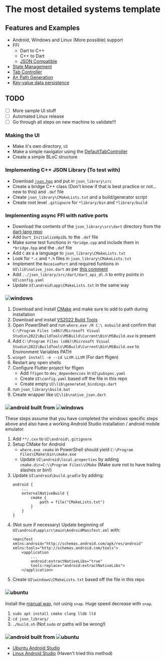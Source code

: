 # The most detailed systems template

## Features and Examples

- Android, Windows and Linux (More possible) support
- FFI
    - Dart to C++
    - C++ to Dart
    - [JSON Compatible](https://github.com/nlohmann/json)
- [State Management](https://docs.flutter.dev/data-and-backend/state-mgmt/simple)
- [Tab Controller](https://api.flutter.dev/flutter/material/TabController-class.html)
- [A* Path Generation](https://github.com/leethomason/MicroPather)
- [Key-value data persistence](https://docs.flutter.dev/cookbook/persistence/key-value)

## TODO

- [ ] More sample UI stuff
- [ ] Automated Linux release
- [ ] Go through all steps on new machine to validate!!!

### Making the UI

- Make it's own directory, `UI`
- Make a simple navigator using the [DefaultTabController](https://api.flutter.dev/flutter/material/DefaultTabController-class.html)
- Create a simple BLoC structure

### Implementing C++ JSON Library (To test with)

- Download [`json.hpp`](https://github.com/nlohmann/json/releases) and put in `json_library\src`
- Create a bridge C++ class (Don't know if that is best practice or not... new to this) and `.def` file
- Create `json_library\CMakeLists.txt` and a build/generator script
- Create root level `.gitignore` for `*library/bin` and `*library/build`

### Implementing async FFI with native ports

- Download the contents of the `json_library\src\dart` directory from the [dart-lang repo](https://github.com/dart-lang/sdk/tree/master/runtime/include)
- Add `Dart_InitializeApiDL` to the `.def` file
- Make some test functions in `*bridge.cpp` and include them in `*bridge.hpp` and the `.def` file
- Add `C` as a a language to `json_library\CMakeLists.txt`
- Look for `*.c` and `*.h` files in `json_library\CMakeLists.txt`
- Implement the `ReceivePort` and required funtions in `UI\lib\native_json.dart` as per [this comment](https://github.com/flutter/flutter/issues/63255#issuecomment-671216406)
- Add `../json_library/src/dart/dart_api_dl.h` to entry points in `UI\config.yaml`
- Update `UI\android\app\CMakeLists.txt` in the same way


### ![windows](https://img.shields.io/badge/Windows-0078D6?style=for-the-badge&logo=windows&logoColor=white)

1. Download and install [CMake](https://cmake.org/download/) and make sure to add to path during installation
1. Download and install [VS2022 Build Tools](https://aka.ms/vs/17/release/vs_BuildTools.exe)
1. Open PowerShell and run `where.exe /R C:\ msbuild` and confirm that `C:\Program Files (x86)\Microsoft Visual Studio\2022\BuildTools\MSBuild\Current\Bin\MSBuild.exe` is present
1. Add `C:\Program Files (x86)\Microsoft Visual Studio\2022\BuildTools\MSBuild\Current\Bin\MSBuild.exe` to Environment Variables PATH
1. `winget install -e --id LLVM.LLVM` (For dart ffigen)
1. Restart any open shells
1. Configure Flutter project for ffigen
    - Add `ffigen` to `dev_dependencies` in `UI\pubspec.yaml`
    - Create `UI\config.yaml` based off the file in this repo
    - Create empty `UI\lib\generated_bindings.dart`
1. run `json_library\build.bat`
1. Create wrapper like `UI\lib\native_json.dart`

### ![android](https://img.shields.io/badge/Android-3DDC84?style=for-the-badge&logo=android&logoColor=white) built from ![windows](https://img.shields.io/badge/Windows-0078D6?style=for-the-badge&logo=windows&logoColor=white)

These steps assume that you have completed the windows specific steps above and also have a working Android Studio installation / android mobile emulator.

1. Add `**/.cxx` to `UI\android\.gitignore`
1. Setup CMake for Android
    - `where.exe cmake` in PowerShell should yield `C:\Program Files\CMake\bin\cmake.exe`
    - Update `UI\android\local.properties` by adding `cmake.dir=C:\\Program Files\\CMake` (Make sure not to have trailing slashes or bin!)
1. Update `UI\android\build.gradle` by adding:
    ```
    android {
        ...
        externalNativeBuild {
            cmake {
                path = file("CMakeLists.txt")
            }
        }
    }
    ```
1. (Not sure if necessary) Update beginning of `UI\android\app\src\main\AndroidManifest.xml` with:
    ```
    <manifest xmlns:android="http://schemas.android.com/apk/res/android" xmlns:tools="http://schemas.android.com/tools">
        <application
            ...
            android:extractNativeLibs="true"
            tools:replace="android:extractNativeLibs">
        </application>
    ```
1. Create `UI\windows\CMakeLists.txt` based off the file in this repo

### ![ubuntu](https://img.shields.io/badge/Ubuntu-E95420?style=for-the-badge&logo=ubuntu&logoColor=white)

Install the [manual way](https://docs.flutter.dev/get-started/install/linux#method-2-manual-installation), not using `snap`. Huge speed decrease with `snap`.

1. `sudo apt install cmake clang lldb lld`
1. `cd json_library/`
1. `./build.sh` (Not `sudo` or paths will be wrong!)

### ![android](https://img.shields.io/badge/Android-3DDC84?style=for-the-badge&logo=android&logoColor=white) built from ![ubuntu](https://img.shields.io/badge/Ubuntu-E95420?style=for-the-badge&logo=ubuntu&logoColor=white)

- [Ubuntu Android Studio](https://github.com/mfonville/android-studio)
- [Linux Android Studio](https://developer.android.com/studio/install#linux) (Haven't tried this method)
